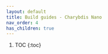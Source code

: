 ```yaml
---
layout: default
title: Build guides - Charybdis Nano
nav_order: 4
has_children: true
---
```


1. TOC
{:toc}
